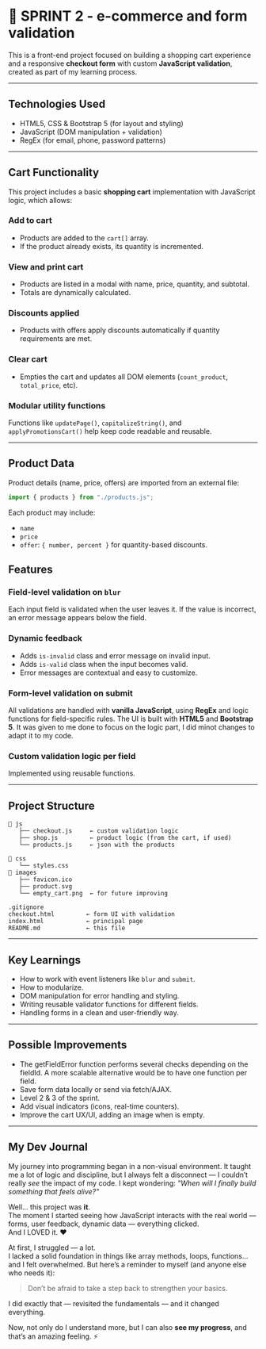 # 🛒 SPRINT 2 - e-commerce and form validation

This is a front-end project focused on building a shopping cart experience and a responsive **checkout form** with custom **JavaScript validation**, created as part of my learning process. 

---

## Technologies Used

- HTML5, CSS & Bootstrap 5 (for layout and styling)
- JavaScript (DOM manipulation + validation)
- RegEx (for email, phone, password patterns)

---

## Cart Functionality

This project includes a basic **shopping cart** implementation with JavaScript logic, which allows:

### Add to cart
- Products are added to the `cart[]` array.
- If the product already exists, its quantity is incremented.

### View and print cart
- Products are listed in a modal with name, price, quantity, and subtotal.
- Totals are dynamically calculated.

### Discounts applied
- Products with offers apply discounts automatically if quantity requirements are met.

### Clear cart
- Empties the cart and updates all DOM elements (`count_product`, `total_price`, etc).

### Modular utility functions
Functions like `updatePage()`, `capitalizeString()`, and `applyPromotionsCart()` help keep code readable and reusable.

---

## Product Data

Product details (name, price, offers) are imported from an external file:  
```js
import { products } from "./products.js";
```

Each product may include:
- `name`
- `price`
- `offer`: `{ number, percent }` for quantity-based discounts.

## Features

### Field-level validation on `blur`
Each input field is validated when the user leaves it. If the value is incorrect, an error message appears below the field.

### Dynamic feedback
- Adds `is-invalid` class and error message on invalid input.
- Adds `is-valid` class when the input becomes valid.
- Error messages are contextual and easy to customize.

### Form-level validation on submit
All validations are handled with **vanilla JavaScript**, using **RegEx** and logic functions for field-specific rules. 
The UI is built with **HTML5** and **Bootstrap 5**. It was given to me done to focus on the logic part, I did minot changes to adapt it to my code.

### Custom validation logic per field
Implemented using reusable functions.

---

## Project Structure

```
📁 js
   ├── checkout.js     ← custom validation logic
   ├── shop.js         ← product logic (from the cart, if used)
   └── products.js     ← json with the products

📁 css
   └── styles.css
📁 images
   ├── favicon.ico
   ├── product.svg 
   └── empty_cart.png  ← for future improving
      
.gitignore
checkout.html         ← form UI with validation
index.html            ← principal page 
README.md             ← this file
```

---

## Key Learnings

- How to work with event listeners like `blur` and `submit`.
- How to modularize.
- DOM manipulation for error handling and styling.
- Writing reusable validator functions for different fields.
- Handling forms in a clean and user-friendly way.

---

## Possible Improvements

- The getFieldError function performs several checks depending on the fieldId. A more scalable alternative would be to have one function per field.
- Save form data locally or send via fetch/AJAX.
- Level 2 & 3 of the sprint.
- Add visual indicators (icons, real-time counters).
- Improve the cart UX/UI, adding an image when is empty.

---

## My Dev Journal

My journey into programming began in a non-visual environment. It taught me a lot of logic and discipline, but I always felt a disconnect — I couldn’t really *see* the impact of my code. I kept wondering: *"When will I finally build something that feels alive?"*

Well... this project was **it**.  
The moment I started seeing how JavaScript interacts with the real world — forms, user feedback, dynamic data — everything clicked.  
And I LOVED it. ❤️

At first, I struggled — a lot.  
I lacked a solid foundation in things like array methods, loops, functions… and I felt overwhelmed. But here’s a reminder to myself (and anyone else who needs it):  
> Don’t be afraid to take a step back to strengthen your basics.

I did exactly that — revisited the fundamentals — and it changed everything.  

Now, not only do I understand more, but I can also **see my progress**, and that’s an amazing feeling. ⚡️
